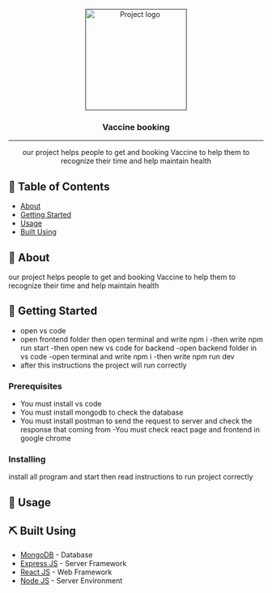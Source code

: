 <p align="center">
  <a href="" rel="noopener">
 <img width=200px height=200px src="https://i.imgur.com/6wj0hh6.jpg" alt="Project logo"></a>
</p>

<h3 align="center">Vaccine booking</h3>

---

<p align="center"> our project helps people to get and booking Vaccine to help them to recognize their time and help maintain health
    <br> 
</p>

## 📝 Table of Contents

- [About](#about)
- [Getting Started](#getting_started)
- [Usage](#usage)
- [Built Using](#built_using)

## 🧐 About <a name = "about"></a>

our project helps people to get and booking Vaccine to help them to recognize their time and help maintain health

## 🏁 Getting Started <a name = "getting_started"></a>

- open vs code 
- open frontend folder then open terminal and write npm i 
-then write npm run start 
-then open new vs code for backend 
-open backend folder in vs code 
-open terminal and write npm i 
-then write npm run dev 
- after this instructions the project will run correctly

### Prerequisites

- You must install vs code 
- You must install mongodb to check the database
- You must install postman to send the request to server and check the response that coming from 
-You must check react page and frontend in google chrome



### Installing

install all program and start then read instructions to run project correctly

## 🎈 Usage <a name="usage"></a>



## ⛏️ Built Using <a name = "built_using"></a>

- [MongoDB](https://www.mongodb.com/) - Database
- [Express JS](https://expressjs.com/) - Server Framework
- [React JS](https://https://reactjs.org/) - Web Framework
- [Node JS](https://nodejs.org/en/) - Server Environment
